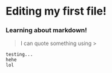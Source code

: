 # **Editing my first file!**

### Learning about markdown!

> I can quote something using >

```
testing...
hehe
lol
````
